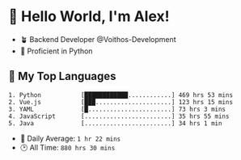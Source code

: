 # 👋 Hello World, I'm Alex!

- 🪴 Backend Developer @Voithos-Development
- 🐍 Proficient in Python

## 💚 My Top Languages
```
1. Python           [████████████............] 469 hrs 53 mins
2. Vue.js           [███.....................] 123 hrs 15 mins
3. YAML             [█.......................] 73 hrs 3 mins
4. JavaScript       [........................] 35 hrs 55 mins
5. Java             [........................] 34 hrs 1 min
```
- 💪 Daily Average: `1 hr 22 mins`
- 🕑 All Time: `880 hrs 30 mins`